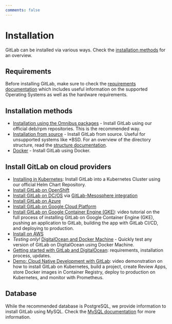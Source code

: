```yaml
---
comments: false
---
```


# Installation

GitLab can be installed via various ways. Check the [installation methods][methods]
for an overview.

## Requirements

Before installing GitLab, make sure to check the [requirements documentation](requirements.md)
which includes useful information on the supported Operating Systems as well as
the hardware requirements.

## Installation methods

- [Installation using the Omnibus packages](https://about.gitlab.com/downloads/) -
  Install GitLab using our official deb/rpm repositories. This is the
  recommended way.
- [Installation from source](installation.md) - Install GitLab from source.
  Useful for unsupported systems like *BSD. For an overview of the directory
  structure, read the [structure documentation](structure.md).
- [Docker](docker.md) - Install GitLab using Docker.

## Install GitLab on cloud providers

- [Installing in Kubernetes](kubernetes/index.md): Install GitLab into a Kubernetes
  Cluster using our official Helm Chart Repository.
- [Install GitLab on OpenShift](openshift_and_gitlab/index.md)
- [Install GitLab on DC/OS](https://mesosphere.com/blog/gitlab-dcos/) via [GitLab-Mesosphere integration](https://about.gitlab.com/2016/09/16/announcing-gitlab-and-mesosphere/)
- [Install GitLab on Azure](azure/index.md)
- [Install GitLab on Google Cloud Platform](google_cloud_platform/index.md)
- [Install GitLab on Google Container Engine (GKE)](https://about.gitlab.com/2017/01/23/video-tutorial-idea-to-production-on-google-container-engine-gke/): video tutorial on
the full process of installing GitLab on Google Container Engine (GKE), pushing an application to GitLab, building the app with GitLab CI/CD, and deploying to production.
- [Install on AWS](https://about.gitlab.com/aws/)
- _Testing only!_ [DigitalOcean and Docker Machine](digitaloceandocker.md) -
  Quickly test any version of GitLab on DigitalOcean using Docker Machine.
- [Getting started with GitLab and DigitalOcean](https://about.gitlab.com/2016/04/27/getting-started-with-gitlab-and-digitalocean/): requirements, installation process, updates.
- [Demo: Cloud Native Development with GitLab](https://about.gitlab.com/2017/04/18/cloud-native-demo/): video demonstration on how to install GitLab on Kubernetes, build a project, create Review Apps, store Docker images in Container Registry, deploy to production on Kubernetes, and monitor with Prometheus.

## Database

While the recommended database is PostgreSQL, we provide information to install
GitLab using MySQL. Check the [MySQL documentation](database_mysql.md) for more
information.

[methods]: https://about.gitlab.com/installation/
